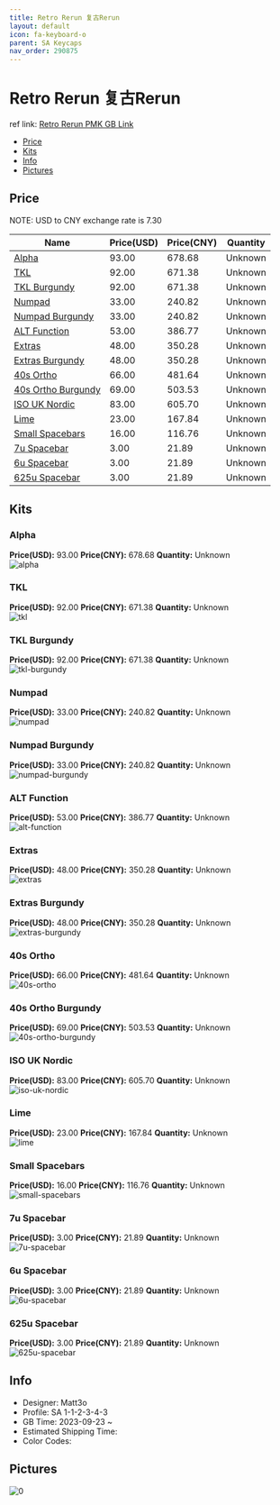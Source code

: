 ```yaml
---
title: Retro Rerun 复古Rerun
layout: default
icon: fa-keyboard-o
parent: SA Keycaps
nav_order: 290875
---
```


# Retro Rerun 复古Rerun

ref link: [Retro Rerun PMK GB Link](https://pimpmykeyboard.com/sa-retro-keyset-two-shot/)

* [Price](#price)
* [Kits](#kits)
* [Info](#info)
* [Pictures](#pictures)

## Price

NOTE: USD to CNY exchange rate is 7.30

| Name          | Price(USD)   |  Price(CNY) | Quantity |
| ------------- | ------------ |  ---------- | -------- |
|[Alpha](#alpha)|93.00|678.68|Unknown|
|[TKL](#tkl)|92.00|671.38|Unknown|
|[TKL Burgundy](#tkl-burgundy)|92.00|671.38|Unknown|
|[Numpad](#numpad)|33.00|240.82|Unknown|
|[Numpad Burgundy](#numpad-burgundy)|33.00|240.82|Unknown|
|[ALT Function](#alt-function)|53.00|386.77|Unknown|
|[Extras](#extras)|48.00|350.28|Unknown|
|[Extras Burgundy](#extras-burgundy)|48.00|350.28|Unknown|
|[40s Ortho](#40s-ortho)|66.00|481.64|Unknown|
|[40s Ortho Burgundy](#40s-ortho-burgundy)|69.00|503.53|Unknown|
|[ISO UK Nordic](#iso-uk-nordic)|83.00|605.70|Unknown|
|[Lime](#lime)|23.00|167.84|Unknown|
|[Small Spacebars](#small-spacebars)|16.00|116.76|Unknown|
|[7u Spacebar](#7u-spacebar)|3.00|21.89|Unknown|
|[6u Spacebar](#6u-spacebar)|3.00|21.89|Unknown|
|[625u Spacebar](#625u-spacebar)|3.00|21.89|Unknown|


## Kits
### Alpha  
**Price(USD):** 93.00	**Price(CNY):** 678.68	**Quantity:** Unknown  
<img src="{{ 'assets/images/sa-keycaps/Retro-Rerun/kits_pics/alpha.png' | relative_url }}" alt="alpha" class="image featured">

### TKL  
**Price(USD):** 92.00	**Price(CNY):** 671.38	**Quantity:** Unknown  
<img src="{{ 'assets/images/sa-keycaps/Retro-Rerun/kits_pics/tkl.png' | relative_url }}" alt="tkl" class="image featured">

### TKL Burgundy  
**Price(USD):** 92.00	**Price(CNY):** 671.38	**Quantity:** Unknown  
<img src="{{ 'assets/images/sa-keycaps/Retro-Rerun/kits_pics/tkl-burgundy.png' | relative_url }}" alt="tkl-burgundy" class="image featured">

### Numpad  
**Price(USD):** 33.00	**Price(CNY):** 240.82	**Quantity:** Unknown  
<img src="{{ 'assets/images/sa-keycaps/Retro-Rerun/kits_pics/numpad.png' | relative_url }}" alt="numpad" class="image featured">

### Numpad Burgundy  
**Price(USD):** 33.00	**Price(CNY):** 240.82	**Quantity:** Unknown  
<img src="{{ 'assets/images/sa-keycaps/Retro-Rerun/kits_pics/numpad-burgundy.png' | relative_url }}" alt="numpad-burgundy" class="image featured">

### ALT Function  
**Price(USD):** 53.00	**Price(CNY):** 386.77	**Quantity:** Unknown  
<img src="{{ 'assets/images/sa-keycaps/Retro-Rerun/kits_pics/alt-function.png' | relative_url }}" alt="alt-function" class="image featured">

### Extras  
**Price(USD):** 48.00	**Price(CNY):** 350.28	**Quantity:** Unknown  
<img src="{{ 'assets/images/sa-keycaps/Retro-Rerun/kits_pics/extras.png' | relative_url }}" alt="extras" class="image featured">

### Extras Burgundy  
**Price(USD):** 48.00	**Price(CNY):** 350.28	**Quantity:** Unknown  
<img src="{{ 'assets/images/sa-keycaps/Retro-Rerun/kits_pics/extras-burgundy.png' | relative_url }}" alt="extras-burgundy" class="image featured">

### 40s Ortho  
**Price(USD):** 66.00	**Price(CNY):** 481.64	**Quantity:** Unknown  
<img src="{{ 'assets/images/sa-keycaps/Retro-Rerun/kits_pics/40s-ortho.png' | relative_url }}" alt="40s-ortho" class="image featured">

### 40s Ortho Burgundy  
**Price(USD):** 69.00	**Price(CNY):** 503.53	**Quantity:** Unknown  
<img src="{{ 'assets/images/sa-keycaps/Retro-Rerun/kits_pics/40s-ortho-burgundy.png' | relative_url }}" alt="40s-ortho-burgundy" class="image featured">

### ISO UK Nordic  
**Price(USD):** 83.00	**Price(CNY):** 605.70	**Quantity:** Unknown  
<img src="{{ 'assets/images/sa-keycaps/Retro-Rerun/kits_pics/iso-uk-nordic.png' | relative_url }}" alt="iso-uk-nordic" class="image featured">

### Lime  
**Price(USD):** 23.00	**Price(CNY):** 167.84	**Quantity:** Unknown  
<img src="{{ 'assets/images/sa-keycaps/Retro-Rerun/kits_pics/lime.png' | relative_url }}" alt="lime" class="image featured">

### Small Spacebars  
**Price(USD):** 16.00	**Price(CNY):** 116.76	**Quantity:** Unknown  
<img src="{{ 'assets/images/sa-keycaps/Retro-Rerun/kits_pics/small-spacebars.png' | relative_url }}" alt="small-spacebars" class="image featured">

### 7u Spacebar  
**Price(USD):** 3.00	**Price(CNY):** 21.89	**Quantity:** Unknown  
<img src="{{ 'assets/images/sa-keycaps/Retro-Rerun/kits_pics/7u-spacebar.png' | relative_url }}" alt="7u-spacebar" class="image featured">

### 6u Spacebar  
**Price(USD):** 3.00	**Price(CNY):** 21.89	**Quantity:** Unknown  
<img src="{{ 'assets/images/sa-keycaps/Retro-Rerun/kits_pics/6u-spacebar.png' | relative_url }}" alt="6u-spacebar" class="image featured">

### 625u Spacebar  
**Price(USD):** 3.00	**Price(CNY):** 21.89	**Quantity:** Unknown  
<img src="{{ 'assets/images/sa-keycaps/Retro-Rerun/kits_pics/625u-spacebar.png' | relative_url }}" alt="625u-spacebar" class="image featured">

## Info
* Designer: Matt3o  
* Profile: SA 1-1-2-3-4-3  
* GB Time: 2023-09-23 ~   
* Estimated Shipping Time:   
* Color Codes:  


## Pictures  
<img src="{{ 'assets/images/sa-keycaps/Retro-Rerun/rendering_pics/0.jpg' | relative_url }}" alt="0" class="image featured">
